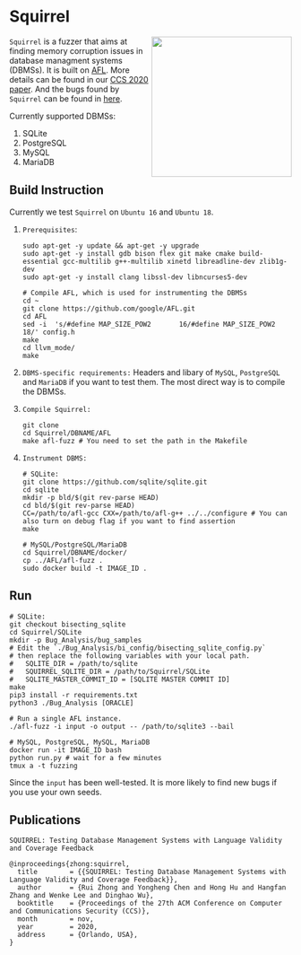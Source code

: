 # Squirrel

<a href="https://arxiv.org/pdf/2006.02398.pdf"><img src="https://huhong789.github.io/images/squirrel.png" align="right" width="250"></a>

`Squirrel` is a fuzzer that aims at finding memory corruption issues in database managment systems (DBMSs). It is built on [AFL](https://github.com/google/AFL). More details can be found in our [CCS 2020 paper](http://arxiv.org/abs/2006.02398). And the bugs found by `Squirrel` can be found in [here](https://github.com/s3team/Squirrel/wiki/Bug-List).

Currently supported DBMSs:
1. SQLite
2. PostgreSQL
3. MySQL
4. MariaDB

## Build Instruction

Currently we test `Squirrel` on `Ubuntu 16` and `Ubuntu 18`.

1. `Prerequisites`:
    ```
    sudo apt-get -y update && apt-get -y upgrade
    sudo apt-get -y install gdb bison flex git make cmake build-essential gcc-multilib g++-multilib xinetd libreadline-dev zlib1g-dev
    sudo apt-get -y install clang libssl-dev libncurses5-dev
    
    # Compile AFL, which is used for instrumenting the DBMSs
    cd ~
    git clone https://github.com/google/AFL.git
    cd AFL
    sed -i  's/#define MAP_SIZE_POW2       16/#define MAP_SIZE_POW2       18/' config.h
    make
    cd llvm_mode/
    make
    ```

2. `DBMS-specific requirements:` Headers and libary of `MySQL`, `PostgreSQL` and `MariaDB` if you want to test them. The most direct way is to compile the DBMSs.

3. `Compile Squirrel:`
    
    ```
    git clone 
    cd Squirrel/DBNAME/AFL
    make afl-fuzz # You need to set the path in the Makefile
    ```
    
4. `Instrument DBMS:`
    ```
    # SQLite:
    git clone https://github.com/sqlite/sqlite.git
    cd sqlite
    mkdir -p bld/$(git rev-parse HEAD)
    cd bld/$(git rev-parse HEAD)
    CC=/path/to/afl-gcc CXX=/path/to/afl-g++ ../../configure # You can also turn on debug flag if you want to find assertion
    make
   
    # MySQL/PostgreSQL/MariaDB
    cd Squirrel/DBNAME/docker/
    cp ../AFL/afl-fuzz .
    sudo docker build -t IMAGE_ID . 
   ```

## Run

```
# SQLite:
git checkout bisecting_sqlite
cd Squirrel/SQLite
mkdir -p Bug_Analysis/bug_samples
# Edit the `./Bug_Analysis/bi_config/bisecting_sqlite_config.py`
# then replace the following variables with your local path.
# 	SQLITE_DIR = /path/to/sqlite
# 	SQUIRREL_SQLITE_DIR = /path/to/Squirrel/SQLite
# 	SQLITE_MASTER_COMMIT_ID = [SQLITE MASTER COMMIT ID]
make
pip3 install -r requirements.txt
python3 ./Bug_Analysis [ORACLE]

# Run a single AFL instance. 
./afl-fuzz -i input -o output -- /path/to/sqlite3 --bail

# MySQL, PostgreSQL, MySQL, MariaDB
docker run -it IMAGE_ID bash
python run.py # wait for a few minutes
tmux a -t fuzzing
```

Since the `input` has been well-tested. It is more likely to find new bugs if you use your own seeds.


## Publications

```
SQUIRREL: Testing Database Management Systems with Language Validity and Coverage Feedback

@inproceedings{zhong:squirrel,
  title        = {{SQUIRREL: Testing Database Management Systems with Language Validity and Coverage Feedback}},
  author       = {Rui Zhong and Yongheng Chen and Hong Hu and Hangfan Zhang and Wenke Lee and Dinghao Wu},
  booktitle    = {Proceedings of the 27th ACM Conference on Computer and Communications Security (CCS)},
  month        = nov,
  year         = 2020,
  address      = {Orlando, USA},
}
```